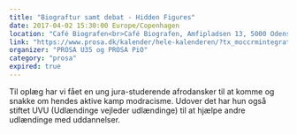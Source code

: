 ```yaml
---
title: "Biograftur samt debat - Hidden Figures"
date: 2017-04-02 15:30:00 Europe/Copenhagen
location: "Café Biografen<br>Café Biografen, Amfipladsen 13, 5000 Odense C"
link: "https://www.prosa.dk/kalender/hele-kalenderen/?tx_moccrmintegration_courses%5Bcourse%5D=1213&tx_moccrmintegration_courses%5Baction%5D=show&tx_moccrmintegration_courses%5Bcontroller%5D=Course&cHash=d98f3d995dd0eda3484a52857c59e4c1"
organizer: "PROSA U35 og PROSA PiO"
category: "prosa"
expired: true
---
```

Til oplæg har vi fået en ung jura-studerende afrodansker til at komme og snakke om hendes aktive kamp modracisme. Udover det har hun også stiftet UVU (Udlændinge vejleder udlændinge) til at hjælpe andre udlændinge med uddannelser.
